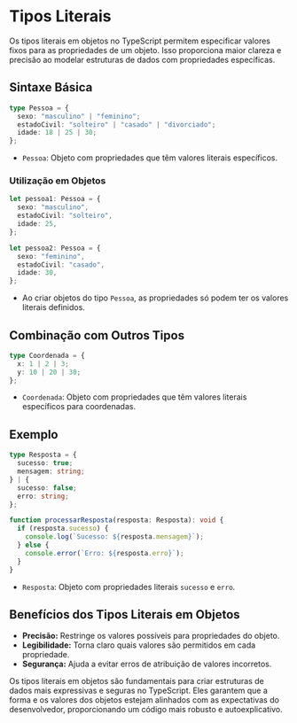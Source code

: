 #  Tipos Literais

Os tipos literais em objetos no TypeScript permitem especificar valores fixos para as propriedades de um objeto. Isso proporciona maior clareza e precisão ao modelar estruturas de dados com propriedades específicas.

## **Sintaxe Básica**

```typescript
type Pessoa = {
  sexo: "masculino" | "feminino";
  estadoCivil: "solteiro" | "casado" | "divorciado";
  idade: 18 | 25 | 30;
};
```

- `Pessoa`: Objeto com propriedades que têm valores literais específicos.

### **Utilização em Objetos**

```typescript
let pessoa1: Pessoa = {
  sexo: "masculino",
  estadoCivil: "solteiro",
  idade: 25,
};

let pessoa2: Pessoa = {
  sexo: "feminino",
  estadoCivil: "casado",
  idade: 30,
};
```

- Ao criar objetos do tipo `Pessoa`, as propriedades só podem ter os valores literais definidos.

## **Combinação com Outros Tipos**

```typescript
type Coordenada = {
  x: 1 | 2 | 3;
  y: 10 | 20 | 30;
};
```

- `Coordenada`: Objeto com propriedades que têm valores literais específicos para coordenadas.

## **Exemplo**

```typescript
type Resposta = {
  sucesso: true;
  mensagem: string;
} | {
  sucesso: false;
  erro: string;
};

function processarResposta(resposta: Resposta): void {
  if (resposta.sucesso) {
    console.log(`Sucesso: ${resposta.mensagem}`);
  } else {
    console.error(`Erro: ${resposta.erro}`);
  }
}
```

- `Resposta`: Objeto com propriedades literais `sucesso` e `erro`.

## **Benefícios dos Tipos Literais em Objetos**

- **Precisão:** Restringe os valores possíveis para propriedades do objeto.
- **Legibilidade:** Torna claro quais valores são permitidos em cada propriedade.
- **Segurança:** Ajuda a evitar erros de atribuição de valores incorretos.

Os tipos literais em objetos são fundamentais para criar estruturas de dados mais expressivas e seguras no TypeScript. Eles garantem que a forma e os valores dos objetos estejam alinhados com as expectativas do desenvolvedor, proporcionando um código mais robusto e autoexplicativo.